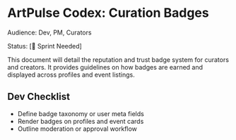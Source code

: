 # ArtPulse Codex: Curation Badges

Audience: Dev, PM, Curators

Status: [🚧 Sprint Needed]

This document will detail the reputation and trust badge system for curators and creators. It provides guidelines on how badges are earned and displayed across profiles and event listings.

## Dev Checklist
- Define badge taxonomy or user meta fields
- Render badges on profiles and event cards
- Outline moderation or approval workflow

